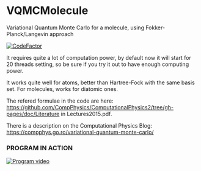 # VQMCMolecule
Variational Quantum Monte Carlo for a molecule, using Fokker-Planck/Langevin approach

[![CodeFactor](https://www.codefactor.io/repository/github/aromanro/vqmcmolecule/badge)](https://www.codefactor.io/repository/github/aromanro/vqmcmolecule)

It requires quite a lot of computation power, by default now it will start for 20 threads setting, so be sure if you try it out to have enough computing power.

It works quite well for atoms, better than Hartree-Fock with the same basis set.
For molecules, works for diatomic ones.

The refered formulae in the code are here: https://github.com/CompPhysics/ComputationalPhysics2/tree/gh-pages/doc/Literature in Lectures2015.pdf.

There is a description on the Computational Physics Blog: https://compphys.go.ro/variational-quantum-monte-carlo/

### PROGRAM IN ACTION

[![Program video](https://img.youtube.com/vi/Fxb7nTo_dkM/0.jpg)](https://youtu.be/Fxb7nTo_dkM)
